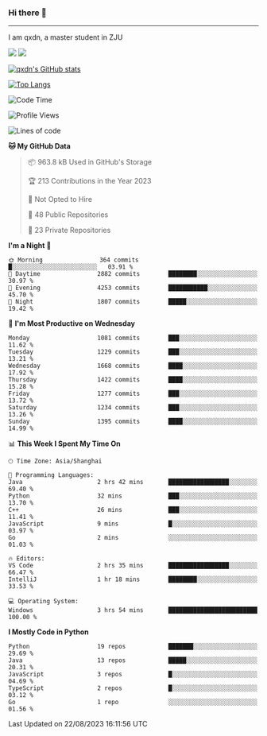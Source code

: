 ### Hi there 👋
---

I am qxdn, a master student in ZJU

[![](https://img.shields.io/badge/blog-qxdn-brightgreen?style=for-the-badge&logo=hexo)](https://qianxu.run) [![](https://img.shields.io/badge/bilibili-qxdn-ff69b4?style=for-the-badge&logo=Bilibili)](https://space.bilibili.com/11674667)


[![qxdn's GitHub stats](https://github-readme-stats.vercel.app/api?username=qxdn&count_private=true&show_icons=true)](https://github.com/qxdn)

[![Top Langs](https://github-readme-stats.vercel.app/api/top-langs/?username=qxdn&layout=compact)](https://github.com/qxdn)

<!--START_SECTION:waka-->
![Code Time](http://img.shields.io/badge/Code%20Time-1%2C073%20hrs%2027%20mins-blue)

![Profile Views](http://img.shields.io/badge/Profile%20Views-0-blue)

![Lines of code](https://img.shields.io/badge/From%20Hello%20World%20I%27ve%20Written-10.7%20million%20lines%20of%20code-blue)

**🐱 My GitHub Data** 

> 📦 963.8 kB Used in GitHub's Storage 
 > 
> 🏆 213 Contributions in the Year 2023
 > 
> 🚫 Not Opted to Hire
 > 
> 📜 48 Public Repositories 
 > 
> 🔑 23 Private Repositories 
 > 
**I'm a Night 🦉** 

```text
🌞 Morning                364 commits         █░░░░░░░░░░░░░░░░░░░░░░░░   03.91 % 
🌆 Daytime                2882 commits        ████████░░░░░░░░░░░░░░░░░   30.97 % 
🌃 Evening                4253 commits        ███████████░░░░░░░░░░░░░░   45.70 % 
🌙 Night                  1807 commits        █████░░░░░░░░░░░░░░░░░░░░   19.42 % 
```
📅 **I'm Most Productive on Wednesday** 

```text
Monday                   1081 commits        ███░░░░░░░░░░░░░░░░░░░░░░   11.62 % 
Tuesday                  1229 commits        ███░░░░░░░░░░░░░░░░░░░░░░   13.21 % 
Wednesday                1668 commits        ████░░░░░░░░░░░░░░░░░░░░░   17.92 % 
Thursday                 1422 commits        ████░░░░░░░░░░░░░░░░░░░░░   15.28 % 
Friday                   1277 commits        ███░░░░░░░░░░░░░░░░░░░░░░   13.72 % 
Saturday                 1234 commits        ███░░░░░░░░░░░░░░░░░░░░░░   13.26 % 
Sunday                   1395 commits        ████░░░░░░░░░░░░░░░░░░░░░   14.99 % 
```


📊 **This Week I Spent My Time On** 

```text
🕑︎ Time Zone: Asia/Shanghai

💬 Programming Languages: 
Java                     2 hrs 42 mins       █████████████████░░░░░░░░   69.40 % 
Python                   32 mins             ███░░░░░░░░░░░░░░░░░░░░░░   13.70 % 
C++                      26 mins             ███░░░░░░░░░░░░░░░░░░░░░░   11.41 % 
JavaScript               9 mins              █░░░░░░░░░░░░░░░░░░░░░░░░   03.97 % 
Go                       2 mins              ░░░░░░░░░░░░░░░░░░░░░░░░░   01.03 % 

🔥 Editors: 
VS Code                  2 hrs 35 mins       █████████████████░░░░░░░░   66.47 % 
IntelliJ                 1 hr 18 mins        ████████░░░░░░░░░░░░░░░░░   33.53 % 

💻 Operating System: 
Windows                  3 hrs 54 mins       █████████████████████████   100.00 % 
```

**I Mostly Code in Python** 

```text
Python                   19 repos            ███████░░░░░░░░░░░░░░░░░░   29.69 % 
Java                     13 repos            █████░░░░░░░░░░░░░░░░░░░░   20.31 % 
JavaScript               3 repos             █░░░░░░░░░░░░░░░░░░░░░░░░   04.69 % 
TypeScript               2 repos             █░░░░░░░░░░░░░░░░░░░░░░░░   03.12 % 
Go                       1 repo              ░░░░░░░░░░░░░░░░░░░░░░░░░   01.56 % 
```




 Last Updated on 22/08/2023 16:11:56 UTC
<!--END_SECTION:waka-->

<!--
**qxdn/qxdn** is a ✨ _special_ ✨ repository because its `README.md` (this file) appears on your GitHub profile.

Here are some ideas to get you started:

- 🔭 I’m currently working on ...
- 🌱 I’m currently learning ...
- 👯 I’m looking to collaborate on ...
- 🤔 I’m looking for help with ...
- 💬 Ask me about ...
- 📫 How to reach me: ...
- 😄 Pronouns: ...
- ⚡ Fun fact: ...
-->
